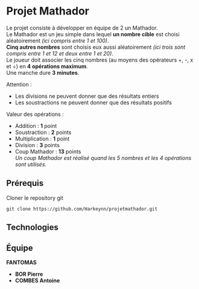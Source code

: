 # Projet Mathador

Le projet consiste à développer en équipe de 2 un Mathador.  
Le Mathador est un jeu simple dans lequel **un nombre cible** est choisi aléatoirement *(ici compris entre 1 et 100)*.  
**Cinq autres nombres** sont choisis eux aussi aléatoirement *(ici trois sont compris entre 1 et 12 et deux entre 1 et 20)*.  
Le joueur doit associer les cinq nombres (au moyens des opérateurs +, -, x et ÷) en **4 opérations maximum**.  
Une manche dure **3 minutes**.

Attention :

 * Les divisions ne peuvent donner que des résultats entiers
 * Les soustractions ne peuvent donner que des résultats positifs

Valeur des opérations :

 * Addition : **1** point
 * Soustraction : **2** points
 * Multiplication : **1** point
 * Division : **3** points
 * Coup Mathador : **13** points  
*Un coup Mathador est réalisé quand les 5 nombres et les 4 opérations sont utilisés.*

## Prérequis

Cloner le repository git

```
git clone https://github.com/Harkeynn/projetmathador.git
```

## Technologies



## Équipe

**FANTOMAS**

* **BOR Pierre**
* **COMBES Antoine**
